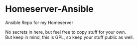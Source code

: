 # Homeserver-Ansible

Ansible Repo for my Homeserver

No secrets in here, but feel free to copy stuff for your own.  
But keep in mind, this is GPL, so keep your stuff public as well.
